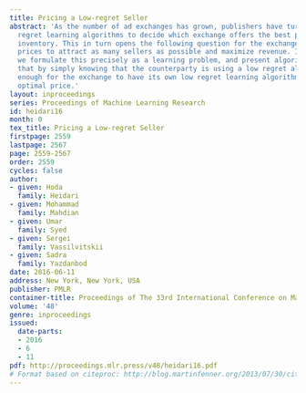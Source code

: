```yaml
---
title: Pricing a Low-regret Seller
abstract: 'As the number of ad exchanges has grown, publishers have turned to low
  regret learning algorithms to decide which exchange offers the best price for their
  inventory. This in turn opens the following question for the exchange: how to set
  prices to attract as many sellers as possible and maximize revenue. In this work
  we formulate this precisely as a learning problem, and present algorithms showing
  that by simply knowing that the counterparty is using a low regret algorithm is
  enough for the exchange to have its own low regret learning algorithm to find the
  optimal price.'
layout: inproceedings
series: Proceedings of Machine Learning Research
id: heidari16
month: 0
tex_title: Pricing a Low-regret Seller
firstpage: 2559
lastpage: 2567
page: 2559-2567
order: 2559
cycles: false
author:
- given: Hoda
  family: Heidari
- given: Mohammad
  family: Mahdian
- given: Umar
  family: Syed
- given: Sergei
  family: Vassilvitskii
- given: Sadra
  family: Yazdanbod
date: 2016-06-11
address: New York, New York, USA
publisher: PMLR
container-title: Proceedings of The 33rd International Conference on Machine Learning
volume: '48'
genre: inproceedings
issued:
  date-parts:
  - 2016
  - 6
  - 11
pdf: http://proceedings.mlr.press/v48/heidari16.pdf
# Format based on citeproc: http://blog.martinfenner.org/2013/07/30/citeproc-yaml-for-bibliographies/
---
```

